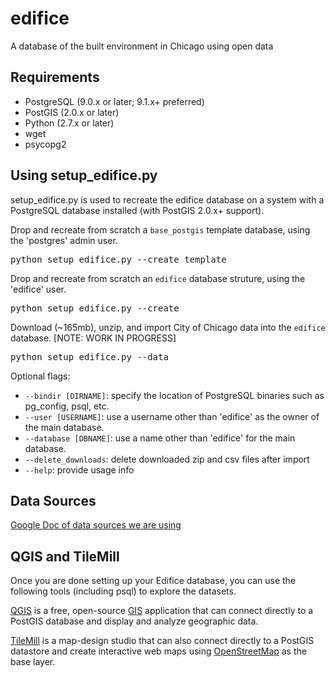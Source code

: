 # edifice

A database of the built environment in Chicago using open data

## Requirements

* PostgreSQL (9.0.x or later; 9.1.x+ preferred)
* PostGIS (2.0.x or later)
* Python (2.7.x or later)
* wget
* psycopg2

## Using setup_edifice.py

setup_edifice.py is used to recreate the edifice database on a system
with a PostgreSQL database installed (with PostGIS 2.0.x+ support).

Drop and recreate from scratch a `base_postgis` template database, using the 'postgres' admin user.

<pre>
python setup_edifice.py --create_template
</pre>

Drop and recreate from scratch an `edifice` database struture, using the 'edifice' user.
<pre>
python setup_edifice.py --create
</pre>

Download (~165mb), unzip, and import City of Chicago data into the `edifice` database. [NOTE: WORK IN PROGRESS]
<pre>
python setup_edifice.py --data
</pre>

Optional flags:

* `--bindir [DIRNAME]`: specify the location of PostgreSQL binaries such as pg_config, psql, etc.
* `--user [USERNAME]`: use a username other than 'edifice' as the owner of the main database.
* `--database [DBNAME]`: use a name other than 'edifice' for the main database.
* `--delete_downloads`: delete downloaded zip and csv files after import
* `--help`: provide usage info

## Data Sources

[Google Doc of data sources we are using](https://docs.google.com/spreadsheet/ccc?key=0AtbqcVh3dkAqdGdlcWd5MzRYcGJkS1RoQTM3Qzd4dUE)

## QGIS and TileMill

Once you are done setting up your Edifice database, you can use the following tools (including psql) to explore the datasets.

[QGIS](http://qgis.org) is a free, open-source [GIS](http://en.wikipedia.org/wiki/Geographic_information_system) application that can connect directly to a PostGIS database and display and analyze geographic data.

[TileMill](http://mapbox.com/tilemill) is a map-design studio that can also connect directly to a PostGIS datastore and create interactive web maps using [OpenStreetMap](http://openstreetmap.org) as the base layer.